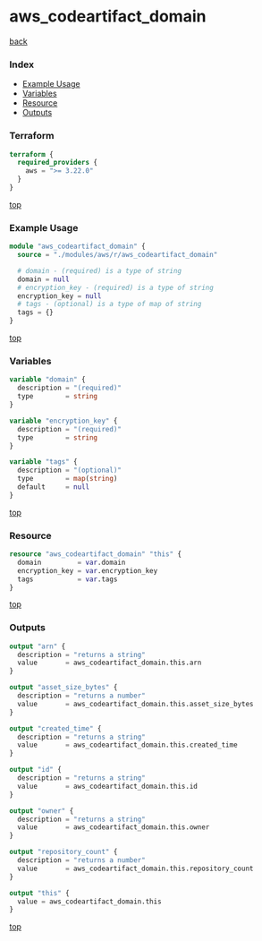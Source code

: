 # aws_codeartifact_domain

[back](../aws.md)

### Index

- [Example Usage](#example-usage)
- [Variables](#variables)
- [Resource](#resource)
- [Outputs](#outputs)

### Terraform

```terraform
terraform {
  required_providers {
    aws = ">= 3.22.0"
  }
}
```

[top](#index)

### Example Usage

```terraform
module "aws_codeartifact_domain" {
  source = "./modules/aws/r/aws_codeartifact_domain"

  # domain - (required) is a type of string
  domain = null
  # encryption_key - (required) is a type of string
  encryption_key = null
  # tags - (optional) is a type of map of string
  tags = {}
}
```

[top](#index)

### Variables

```terraform
variable "domain" {
  description = "(required)"
  type        = string
}

variable "encryption_key" {
  description = "(required)"
  type        = string
}

variable "tags" {
  description = "(optional)"
  type        = map(string)
  default     = null
}
```

[top](#index)

### Resource

```terraform
resource "aws_codeartifact_domain" "this" {
  domain         = var.domain
  encryption_key = var.encryption_key
  tags           = var.tags
}
```

[top](#index)

### Outputs

```terraform
output "arn" {
  description = "returns a string"
  value       = aws_codeartifact_domain.this.arn
}

output "asset_size_bytes" {
  description = "returns a number"
  value       = aws_codeartifact_domain.this.asset_size_bytes
}

output "created_time" {
  description = "returns a string"
  value       = aws_codeartifact_domain.this.created_time
}

output "id" {
  description = "returns a string"
  value       = aws_codeartifact_domain.this.id
}

output "owner" {
  description = "returns a string"
  value       = aws_codeartifact_domain.this.owner
}

output "repository_count" {
  description = "returns a number"
  value       = aws_codeartifact_domain.this.repository_count
}

output "this" {
  value = aws_codeartifact_domain.this
}
```

[top](#index)